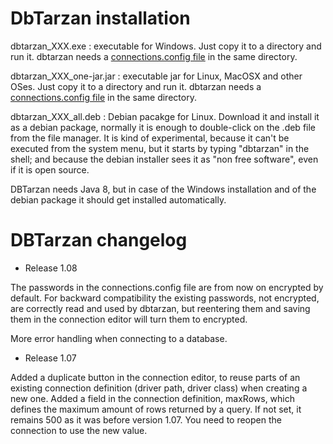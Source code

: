 DbTarzan installation
=====================

dbtarzan_XXX.exe : executable for Windows. Just copy it to a directory and run it. dbtarzan needs a [connections.config file](https://github.com/aferrandi/dbtarzan/wiki/The-database-connections-configuration-file) in the same directory. 

dbtarzan_XXX_one-jar.jar : executable jar for Linux, MacOSX and other OSes. Just copy it to a directory and run it. dbtarzan needs a [connections.config file](https://github.com/aferrandi/dbtarzan/wiki/The-database-connections-configuration-file) in the same directory. 

dbtarzan_XXX_all.deb : Debian pacakge for Linux. Download it and install it as a debian package, normally it is enough to double-click on the .deb file from the file manager. It is kind of experimental, because it can't be executed from the system menu, but it starts by typing "dbtarzan" in the shell; and because the debian installer sees it as "non free software", even if it is open source.     


DBTarzan needs Java 8, but in case of the Windows installation and of the debian package it should get installed automatically.

DBTarzan changelog
=================

- Release 1.08

The passwords in the connections.config file are from now on encrypted by default.
For backward compatibility the existing passwords, not encrypted, are correctly read and used by dbtarzan, but reentering them and saving them in the connection editor will turn them to encrypted.

More error handling when connecting to a database.

- Release 1.07

Added a duplicate button in the connection editor, to reuse parts of an existing connection definition (driver path, driver class) when creating a new one.
Added a field in the connection definition, maxRows, which defines the maximum amount of rows returned by a query. If not set, it remains 500 as it was before version 1.07. You need to reopen the connection to use the new value.

